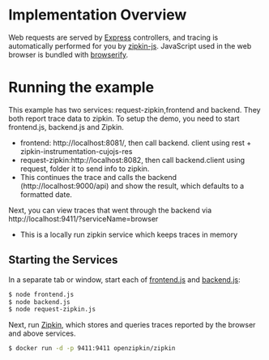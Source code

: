 # Implementation Overview

Web requests are served by [Express](http://expressjs.com/) controllers, and tracing is automatically performed for you by [zipkin-js](https://github.com/openzipkin/zipkin-js). JavaScript used in the web browser is bundled with [browserify](http://browserify.org/).

# Running the example
This example has two services: request-zipkin,frontend and backend. They both report trace data to zipkin. To setup the demo, you need to start frontend.js, backend.js and Zipkin. 

* frontend: http://localhost:8081/, then call backend. client using rest + zipkin-instrumentation-cujojs-res
* request-zipkin:http://localhost:8082, then call backend.client using request, folder it to send info to zipkin.
* This continues the trace and calls the backend (http://localhost:9000/api) and show the result, which defaults to a formatted date.

Next, you can view traces that went through the backend via http://localhost:9411/?serviceName=browser
* This is a locally run zipkin service which keeps traces in memory


## Starting the Services
In a separate tab or window, start each of [frontend.js](./frontend.js) and [backend.js](./backend.js):
```bash
$ node frontend.js
$ node backend.js
$ node request-zipkin.js
```

Next, run [Zipkin](http://zipkin.io/), which stores and queries traces reported by the browser and above services.

```bash
$ docker run -d -p 9411:9411 openzipkin/zipkin 
```

